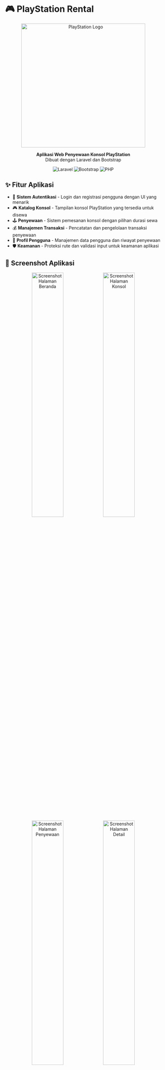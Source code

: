 # 🎮 PlayStation Rental

<p align="center">
  <img src="https://upload.wikimedia.org/wikipedia/commons/thumb/0/00/PlayStation_logo.svg/2560px-PlayStation_logo.svg.png" width="400" alt="PlayStation Logo">
</p>

<p align="center">
  <b>Aplikasi Web Penyewaan Konsol PlayStation</b><br>
  Dibuat dengan Laravel dan Bootstrap
</p>

<p align="center">
  <img src="https://img.shields.io/badge/Laravel-v12.3.0-FF2D20?style=for-the-badge&logo=laravel&logoColor=white" alt="Laravel">
  <img src="https://img.shields.io/badge/Bootstrap-v5.3.0-7952B3?style=for-the-badge&logo=bootstrap&logoColor=white" alt="Bootstrap">
  <img src="https://img.shields.io/badge/PHP-v8.2.28-777BB4?style=for-the-badge&logo=php&logoColor=white" alt="PHP">
</p>

## ✨ Fitur Aplikasi

- 🔐 **Sistem Autentikasi** - Login dan registrasi pengguna dengan UI yang menarik
- 🎮 **Katalog Konsol** - Tampilan konsol PlayStation yang tersedia untuk disewa
- 🕹️ **Penyewaan** - Sistem pemesanan konsol dengan pilihan durasi sewa
- 💰 **Manajemen Transaksi** - Pencatatan dan pengelolaan transaksi penyewaan
- 👤 **Profil Pengguna** - Manajemen data pengguna dan riwayat penyewaan
- 🛡️ **Keamanan** - Proteksi rute dan validasi input untuk keamanan aplikasi

## 📸 Screenshot Aplikasi

<p align="center">
  <img src="https://i.imgur.com/placeholder1.png" width="45%" alt="Screenshot Halaman Beranda">
  <img src="https://i.imgur.com/placeholder2.png" width="45%" alt="Screenshot Halaman Konsol">
</p>

<p align="center">
  <img src="https://i.imgur.com/placeholder3.png" width="45%" alt="Screenshot Halaman Penyewaan">
  <img src="https://i.imgur.com/placeholder4.png" width="45%" alt="Screenshot Halaman Detail">
</p>

## 🚀 Cara Instalasi

### Prasyarat
- PHP 8.2 atau lebih tinggi
- Composer
- Node.js dan NPM (untuk asset compilation)
- Database (MySQL, PostgreSQL, atau SQLite)

### Langkah Instalasi

1. **Clone repositori**
   ```bash
   git clone https://github.com/username/playstation-rental.git
   cd playstation-rental
   ```

2. **Instal dependensi PHP**
   ```bash
   composer install
   ```

3. **Salin file .env**
   ```bash
   cp .env.example .env
   ```

4. **Konfigurasi database di file .env**
   ```
   DB_CONNECTION=mysql
   DB_HOST=127.0.0.1
   DB_PORT=3306
   DB_DATABASE=playstation_rental
   DB_USERNAME=root
   DB_PASSWORD=
   ```

5. **Generate application key**
   ```bash
   php artisan key:generate
   ```

6. **Jalankan migrasi dan seeder**
   ```bash
   php artisan migrate --seed
   ```

7. **Jalankan server development**
   ```bash
   php artisan serve
   ```

8. **Buka aplikasi di browser**
   ```
   http://localhost:8000
   ```

## 📝 Struktur Aplikasi

```
├── app/                  # Kode utama aplikasi
│   ├── Http/             # Controllers, Middleware, dll
│   ├── Models/           # Model database
│   └── ...
├── database/             # Migrasi dan seeders
├── public/               # Asset publik
├── resources/            # Views, CSS, JS, dll
│   ├── views/            # Blade templates
│   └── ...
├── routes/               # Definisi rute
└── ...
```

## 👥 Akun Demo

| Role     | Email               | Password |
|----------|---------------------|----------|
| Admin    | admin@example.com   | password |
| Customer | customer@example.com| password |

## 🛠️ Teknologi yang Digunakan

- **Backend**: Laravel 12, PHP 8.2
- **Frontend**: Bootstrap 5, JavaScript
- **Database**: SQLite / MySQL
- **Authentication**: Laravel Breeze (modified)
- **Icons**: Font Awesome 6

## 🔮 Rencana Pengembangan

- [ ] Implementasi penyewaan game
- [ ] Sistem pembayaran online
- [ ] Dashboard admin dengan statistik
- [ ] Manajemen stok konsol
- [ ] Notifikasi email untuk status penyewaan

## 📄 Lisensi

Aplikasi ini dilisensikan di bawah [MIT License](LICENSE).

## 👨‍💻 Pengembang

Dibuat dengan ❤️ oleh bintang - 2025
